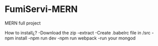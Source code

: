# FumiServi-MERN
MERN full project

How to install¿?
-Download the zip
-extract
-Create .babelrc file in /src
-npm install
-npm run dev
-npm run webpack
-run your mongod
